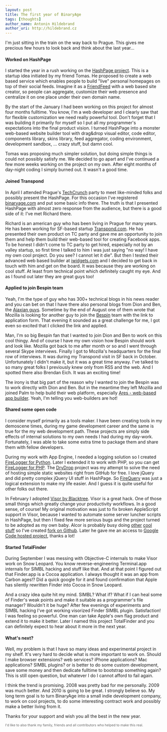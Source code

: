 ```yaml
---
layout: post
title: The first year of BinaryAge
tags: [thoughts]
author_name: Antonin Hildebrand
author_uri: http://hildebrand.cz
---
```


I'm just sitting in the train on the way back to Prague. This gives me precious few hours to look back and think about the last year...

#### Worked on HashPage

I started the year in a rush working on the [HashPage project](http://hashpage.com). This is a startup idea initiated by my friend Tomas. He proposed to create a web based service which enables people to build "live" personal homepages on top of their social feeds. Imagine it as a [FriendFeed](http://friendfeed.com) with a web based site creator, so people can aggregate, customize their web presence and centralize it on one place under their own domain name. 

By the start of the January I had been working on this project for almost four months fulltime. You know, I'm a web developer and I clearly saw that for flexible customization we need really powerful tool. Don't forget that I was building it primarily for myself so I put all my programmer's expectations into the final product vision. I turned HashPage into a monster web-based website builder tool with drag&drop visual editor, code editor, components library, skins library, feed aggregator, coding environment, development sandbox, ... crazy stuff, but damn cool. 

Tomas was proposing much simpler solution, but doing simple things is could not possibly satisfy me. We decided to go apart and I've continued a few more weeks working on the project on my own. After eight months of day-night coding I simply burned out. It wasn't a good time.

#### Joined Transpond

In April I attended Prague's [TechCrunch](http://techcrunch.com) party to meet like-minded folks and possibly present the HashPage. For this occasion I've registered [binaryage.com](http://binaryage.com) and put some basic info there. The truth is that I presented HashPage with almost zero response from the audience, but there is a good side of it: I've met Richard there. 

Richard is an american guy who has been living in Prague for many years. He has been working for SF-based startup [Transpond.com](http://transpond.com). He has presented their own product on TC party and gave me an opportunity to join them and help them build their web-based tool for creating Facebook apps. To be honest I didn't come to TC party to get hired, especially not by an valley startup, so first time I talked to him I was just saying "no way! I have my own cool project. Do you see? I cannot let it die". But then I tested their advanced web based builder at [iwidgets.com](http://iwidgets.com) and I decided to get back in touch with him and get on the board. It was because they are working on cool stuff. At least from technical point which definitely caught my eye. And as I found out later they are great guys too!

#### Applied to join Bespin team

Yeah, I'm the type of guy who has 300+ technical blogs in his news reader and you can bet on that I have there also personal blogs from Dion and Ben, the [Ajaxian guys](http://ajaxian.com). Sometime by the end of August one of them wrote that Mozilla is looking for another guy to join the [Bespin](https://bespin.mozilla.com) team with the link to application form. That evening it sounded as a great challenge for me, I got even so excited that I clicked the link and applied. 

Man, I'm so big Bespin fan that I wanted to join Dion and Ben to work on this cool thingy. And of course I have my own vision how Bespin should work and look like. Mozilla got back to me after month or so and I went through several Skype interviews. Finally I got to Mozilla's headquarters for the final row of interviews. It was during my Transpond visit in SF back in October. Unfortunately I didn't make it, but it was a great time anyway. I've talked to so many great folks I previously knew only from RSS and the web. And I spotted there also Brendan Eich. It was an exciting time! 

The irony is that big part of the reason why I wanted to join the Bespin was to work directly with Dion and Ben. But in the meantime they left Mozilla and joined Palm to help build their web platform, especially [Ares - web-based app builder](http://ares.palm.com). Yeah, I'm telling you web-builders are hot!

#### Shared some open code

I consider myself primarily as a tools maker. I have been creating tools in my demoscene times, during my game development career and the same is true for the my web development path. These projects are simply side effects of internal solutions to my own needs I had during my day-work. Fortunately, I was able to take some extra time to package them and share them with fellow developers. 

During my work with App Engine, I needed a logging solution so I created [FireLogger for Python](http://firelogger.binaryage.com). Later I extended it to work with PHP, so you can get [FireLogger for PHP](http://firelogger.binaryage.com/php). The [DryDrop](http://drydrop.binaryage.com) project was my attempt to solve the need of hosting simple static websites right from GitHub for free. I love jQuery and did pretty complex jQuery UI stuff in HashPage. So [FireQuery](http://firequery.binaryage.com) was just a logical extension to make my life easier. And I guess it is quite useful for other folks out there. 

In February I adopted [Visor by Blacktree](http://blacktree.com). Visor is a great hack. One of those small things which greatly change your productivity workflows. In a good sense, of course! My original motivation was just to fix broken AppleScript support in Visor, because I wanted to automate some server luncher scripts in HashPage, but then I fixed few more serious bugs and the project turned to be adopted as my own baby. Alcor is probably busy doing [other](http://code.google.com/p/qsb-mac/) [cool](http://blacktree.com) [stuff](http://www.google.com/chrome) so I've created [fork on Github](http://github.com/darwin/visor). Later he gave me an access to [Google Code hosted project](http://code.google.com/p/blacktree-visor/), thanks a lot!

#### Started TotalFinder

During September I was messing with Objective-C internals to make Visor work on Snow Leopard. You know reverse-engineering Terminal.app internals for SIMBL hacking and stuff like that. And at that point I figured out that Finder.app is a Cocoa application. I always thought it was an app from Carbon ages!? Did a quick google for it and found confirmation that Apple has silently rewritten Finder into Cocoa in Snow Leopard. 

And a crazy idea quite hit my mind. SIMBL? What if? What if I can heal some of Finder's weak points and make it suitable as a programmer's file manager? Wouldn't it be huge? After few evenings of experiments and SIMBL hacking I've got working visorized Finder SIMBL plugin. Satisfaction! I was feeling so powerful. One man can take Apple's own flag product and extend it to make it better. Later I named this project TotalFinder and you can definitely expect to hear about it more in the next year.

#### What's next?

Well, my problem is that I have so many ideas and experimental project in my shelf. It's very hard to decide what is more important to work on. Should I make browser extensions? web services? iPhone applications? Mac applications? SIMBL plugins? or is better to do some custom development, save some money and then dedicate fulltime to bootstrap something again? This is still open question, but whatever I do I cannot afford to fail again.

I think the trend is promising. 2008 was pretty bad for me personally. 2009 was much better. And 2010 is going to be great. I strongly believe so. My long term goal is to turn BinaryAge into a small indie development company, to work on cool projects, to do some interesting contract work and possibly make a better living from it.

Thanks for your support and wish you all the best in the new year.

<div style="font-size: 8pt; color: #666">I'd like to also thank my family, friends and all contributors who helped to make this real.</div>